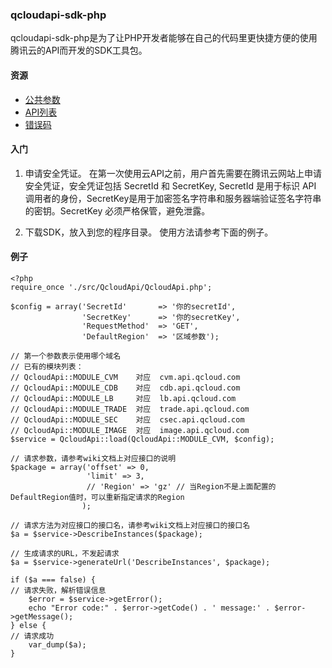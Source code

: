 ### qcloudapi-sdk-php

qcloudapi-sdk-php是为了让PHP开发者能够在自己的代码里更快捷方便的使用腾讯云的API而开发的SDK工具包。

#### 资源

* [公共参数](http://wiki.qcloud.com/wiki/%E5%85%AC%E5%85%B1%E5%8F%82%E6%95%B0)
* [API列表](http://wiki.qcloud.com/wiki/API)
* [错误码](http://wiki.qcloud.com/wiki/%E9%94%99%E8%AF%AF%E7%A0%81)

#### 入门

1. 申请安全凭证。
在第一次使用云API之前，用户首先需要在腾讯云网站上申请安全凭证，安全凭证包括 SecretId 和 SecretKey, SecretId 是用于标识 API 调用者的身份，SecretKey是用于加密签名字符串和服务器端验证签名字符串的密钥。SecretKey 必须严格保管，避免泄露。

2. 下载SDK，放入到您的程序目录。
使用方法请参考下面的例子。

#### 例子

    <?php
    require_once './src/QcloudApi/QcloudApi.php';

    $config = array('SecretId'       => '你的secretId',
                    'SecretKey'      => '你的secretKey',
                    'RequestMethod'  => 'GET',
                    'DefaultRegion'  => '区域参数');

    // 第一个参数表示使用哪个域名
    // 已有的模块列表：
    // QcloudApi::MODULE_CVM    对应  cvm.api.qcloud.com
    // QcloudApi::MODULE_CDB    对应  cdb.api.qcloud.com
    // QcloudApi::MODULE_LB     对应  lb.api.qcloud.com
    // QcloudApi::MODULE_TRADE  对应  trade.api.qcloud.com
    // QcloudApi::MODULE_SEC    对应  csec.api.qcloud.com
    // QcloudApi::MODULE_IMAGE  对应  image.api.qcloud.com
    $service = QcloudApi::load(QcloudApi::MODULE_CVM, $config);

    // 请求参数，请参考wiki文档上对应接口的说明
    $package = array('offset' => 0,
                     'limit' => 3,
                     // 'Region' => 'gz' // 当Region不是上面配置的DefaultRegion值时，可以重新指定请求的Region
                    );

    // 请求方法为对应接口的接口名，请参考wiki文档上对应接口的接口名
    $a = $service->DescribeInstances($package);

    // 生成请求的URL，不发起请求
    $a = $service->generateUrl('DescribeInstances', $package);

    if ($a === false) {
    // 请求失败，解析错误信息
        $error = $service->getError();
        echo "Error code:" . $error->getCode() . ' message:' . $error->getMessage();
    } else {
    // 请求成功
        var_dump($a);
    }